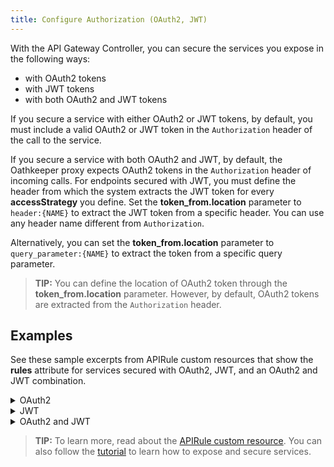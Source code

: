 ```yaml
---
title: Configure Authorization (OAuth2, JWT)
---
```


With the API Gateway Controller, you can secure the services you expose in the following ways:

- with OAuth2 tokens
- with JWT tokens
- with both OAuth2 and JWT tokens

<!-- the following paragraphs need clarification; are they instructions or a reference to look up info? -->

If you secure a service with either OAuth2 or JWT tokens, by default, you must include a valid OAuth2 or JWT token in the `Authorization` header of the call to the service.

If you secure a service with both OAuth2 and JWT, by default, the Oathkeeper proxy expects OAuth2 tokens in the `Authorization` header of incoming calls. For endpoints secured with JWT, you must define the header from which the system extracts the JWT token for every **accessStrategy** you define. Set the **token_from.location** parameter to `header:{NAME}` to extract the JWT token from a specific header. You can use any header name different from `Authorization`.

Alternatively, you can set the **token_from.location** parameter to `query_parameter:{NAME}` to extract the token from a specific query parameter.

>**TIP:** You can define the location of OAuth2 token through the **token_from.location** parameter. However, by default, OAuth2 tokens are extracted from the `Authorization` header.

## Examples

See these sample excerpts from APIRule custom resources that show the **rules** attribute for services secured with OAuth2, JWT, and an OAuth2 and JWT combination.


<div tabs>
  <details>
  <summary>
  OAuth2
  </summary>

  ```yaml
  rules:
    - path: /.*
      methods: ["GET"]
      mutators: []
      accessStrategy:
        - handler: oauth2_introspection
          config:
            required_scope: ["read"]
  ```


  </details>
  <details>
  <summary>
  JWT
  </summary>

  ```yaml
  rules:
    - path: /.*
      methods: ["GET"]
      mutators: []
      accessStrategy:
        - handler: jwt
          config:
            trusted_issuers:
            - {issuer URL of your custom OpenID Connect-compliant identity provider}
  ```

  </details>
  <details>
  <summary>
  OAuth2 and JWT
  </summary>

  ```yaml
  rules:
     - path: /.*
       methods: ["GET"]
       mutators: []
       accessStrategy:
         - handler: oauth2_introspection
           config:
             required_scope: ["read"]
         - handler: jwt
           config:
             trusted_issuers:
             - {issuer URL of your custom OpenID Connect-compliant identity provider}
             token_from:
               header: ID-Token
  ```

  </details>

</div>

>**TIP:** To learn more, read about the [APIRule custom resource](../../05-technical-reference/00-custom-resources/apix-01-apirule.md). You can also follow the [tutorial](./apix-02-expose-and-secure-service.md) to learn how to expose and secure services.
